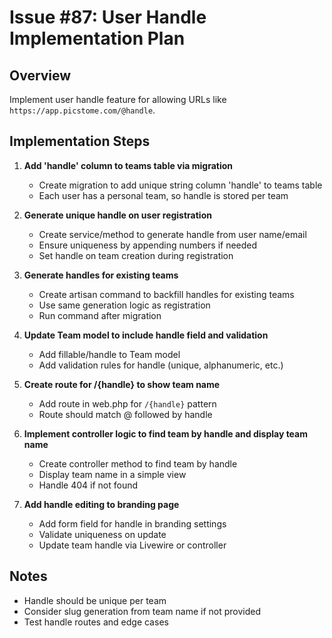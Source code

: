 # Issue #87: User Handle Implementation Plan

## Overview

Implement user handle feature for allowing URLs like `https://app.picstome.com/@handle`.

## Implementation Steps

1. **Add 'handle' column to teams table via migration**
    - Create migration to add unique string column 'handle' to teams table
    - Each user has a personal team, so handle is stored per team

2. **Generate unique handle on user registration**
    - Create service/method to generate handle from user name/email
    - Ensure uniqueness by appending numbers if needed
    - Set handle on team creation during registration

3. **Generate handles for existing teams**
    - Create artisan command to backfill handles for existing teams
    - Use same generation logic as registration
    - Run command after migration

4. **Update Team model to include handle field and validation**
    - Add fillable/handle to Team model
    - Add validation rules for handle (unique, alphanumeric, etc.)

5. **Create route for /{handle} to show team name**
    - Add route in web.php for `/{handle}` pattern
    - Route should match @ followed by handle

6. **Implement controller logic to find team by handle and display team name**
    - Create controller method to find team by handle
    - Display team name in a simple view
    - Handle 404 if not found

7. **Add handle editing to branding page**
    - Add form field for handle in branding settings
    - Validate uniqueness on update
    - Update team handle via Livewire or controller

## Notes

- Handle should be unique per team
- Consider slug generation from team name if not provided
- Test handle routes and edge cases
